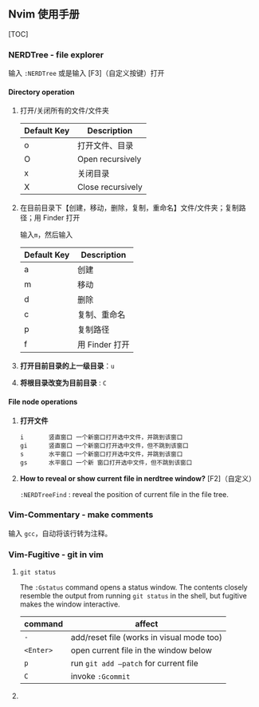 ## Nvim 使用手册

[TOC]

### NERDTree - file explorer

输入 `:NERDTree` 或是输入 [F3]（自定义按键）打开

#### Directory operation

1. 打开/关闭所有的文件/文件夹

   | Default Key | Description       |
   | ----------- | ----------------- |
   | o           | 打开文件、目录    |
   | O           | Open recursively  |
   | x           | 关闭目录          |
   | X           | Close recursively |

2. 在目前目录下【创建，移动，删除，复制，重命名】文件/文件夹；复制路径；用 Finder 打开

   输入`m`，然后输入

   | Default Key | Description    |
   | ----------- | -------------- |
   | a           | 创建           |
   | m           | 移动           |
   | d           | 删除           |
   | c           | 复制、重命名   |
   | p           | 复制路径       |
   | f           | 用 Finder 打开 |

3. __打开目前目录的上一级目录__：`u`

4. __将根目录改变为目前目录__ : `C`

#### File node operations

1. __打开文件__

   ```arcade
   i       竖直窗口 一个新窗口打开选中文件，并跳到该窗口
   gi      竖直窗口 一个新窗口打开选中文件，但不跳到该窗口
   s       水平窗口 一个新窗口打开选中文件，并跳到该窗口
   gs      水平窗口 一个新 窗口打开选中文件，但不跳到该窗口
   ```

3. __How to reveal or show current file in nerdtree window?__ [F2]（自定义）

   `:NERDTreeFind` : reveal the position of current file in the file tree.

### Vim-Commentary - make comments

输入 `gcc`，自动将该行转为注释。

### Vim-Fugitive - git in vim

1. `git status`

   The `:Gstatus` command opens a status window. The contents closely resemble the output from running `git status` in the shell, but fugitive makes the window interactive. 

   | command   | affect                                    |
   | --------- | ----------------------------------------- |
   | `-`       | add/reset file (works in visual mode too) |
   | `<Enter>` | open current file in the window below     |
   | `p`       | run `git add –patch` for current file     |
   | `C`       | invoke `:Gcommit`                         |

2. 
